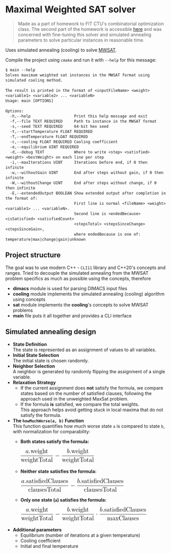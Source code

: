 # Maximal Weighted SAT solver

> Made as a part of homework to FIT CTU's combinatorial optimization class.
> The second part of the homework is accessible [here](https://github.com/Finishxx/mwsat-solver-fine-tuning) and was concerned with
> fine-tuning this solver and simulated annealing parameters to solve particular
> instances in reasonable time.

Uses simulated annealing (cooling) to solve [MWSAT]((https://en.wikipedia.org/wiki/Maximum_satisfiability_problem)).

Compile the project using `cmake` and run it with `--help` for this message:
```
$ main --help
Solves maximum weighted sat instances in the MWSAT format using simulated cooling method.

The result is printed in the format of <inputFileName> <weight> <variable1> <variable2> ... <variableN>
Usage: main [OPTIONS]

Options:
  -h,--help                   Print this help message and exit
  -f,--file TEXT REQUIRED     Path to instance in the MWSAT format
  -s,--seed TEXT REQUIRED     64-bit hex seed
  -t,--startTemperature FLOAT REQUIRED
  -T,--endTemperature FLOAT REQUIRED
  -c,--cooling FLOAT REQUIRED Cooling coefficient
  -e,--equilibrium UINT REQUIRED
  -d,--debug TEXT             Where to write <step> <satisfied> <weight> <bestWeight> on each line per step
  -i,--maxIterations UINT     Iterations before end, if 0 then infinite
  -w,--withoutGain UINT       End after steps without gain, if 0 then infinite
  -W,--withoutChange UINT     End after steps without change, if 0 then infinite
  -E,--extendedOutput BOOLEAN Show extended output after completion in the format of: 
                              First line is normal <fileName> <weight> <variable1> ... <variableN>. 
                              Second line is <endedBecause> <isSatisfied> <satisfiedCount> 
                              <stepsTotal> <stepsSinceChange> <stepsSinceGain>, 
                              where endedBecause is one of: temperature|max|change|gain|unknown
```

## Project structure

The goal was to use modern C++ - `CLI11` library and C++20's concepts and ranges.
Tried to decouple the simulated annealing from the MWSAT problem specifics as much as possible using the concepts, therefore
- **dimacs** module is used for parsing DIMACS input files
- **cooling** module implements the simulated annealing (cooling) algorithm using concepts
- **sat** module implements the **cooling**'s concepts to solve MWSAT problems
- **main** file puts it all together and provides a CLI interface

## Simulated annealing design
- **State Definition**  
  The state is represented as an assignment of values to all variables.
- **Initial State Selection**  
  The initial state is chosen randomly.
- **Neighbor Selection**  
  A neighbor is generated by randomly flipping the assignment of a single variable.
- **Relaxation Strategy**
    - If the current assignment does **not** satisfy the formula, we compare states based on the number of satisfied clauses, following the approach used in the unweighted MaxSat problem.
    - If the formula **is** satisfied, we compare the total weights.  
      This approach helps avoid getting stuck in local maxima that do not satisfy the formula.
- **The `howMuchWorse(a, b)` Function**  
  This function quantifies how much worse state `a` is compared to state `b`, with normalization for comparability:
    - **Both states satisfy the formula:**
  
      ![satisfied](img/satisfied.png)
    - **Neither state satisfies the formula:**
  
      ![unsatisfied](img/unsatisfied.png)
    - **Only one state (`a`) satisfies the formula:**
  
      ![satisfied-unsatisfied](img/satisfied-unsatisfied.png)
- **Additional parameters**
  - Equilibrium (number of iterations at a given temperature)
  - Cooling coefficient
  - Initial and final temperature
